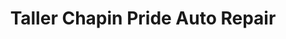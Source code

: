 ---
title: "Taller Chapin Pride Auto Repair"
url: /trenton/taller-chapin-pride-auto-repair/
shop: Autowerkstatt
---